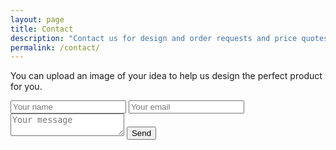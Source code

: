 ```yaml
---
layout: page
title: Contact
description: "Contact us for design and order requests and price quotes."
permalink: /contact/
---
```


<p>You can upload an image of your idea to help us design the perfect product for you.</p>

<form id="contactform" method="POST">
    <!-- This is where the widget will be. Don't forget the name attribute! -->
    <input class="uploader" type="hidden" role="uploadcare-uploader" name="my_file" />
    <input type="text" name="name" placeholder="Your name" required>
    <input type="email" name="_replyto" placeholder="Your email" required>
    <input type="hidden" name="_subject" value="Website contact" />
    <textarea name="message" placeholder="Your message"></textarea>
    <input type="text" name="_gotcha" style="display:none" />
    <button class="btn flat-button" type="submit" name="action">
	    <i class="fa fa-paper-plane" aria-hidden="true"></i>
	    Send
	  </button>
    <input type="hidden" name="_next" value="/thanks" />
</form>
<script>
    var contactform =  document.getElementById('contactform');
    contactform.setAttribute('action', '//formspree.io/' + 'l3rittny.l' + '@' + 'gmail' + '.' + 'com');
</script>